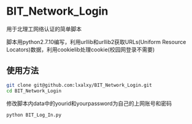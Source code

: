 # BIT_Network_Login
用于北理工网络认证的简单脚本

脚本用python2.7.10编写，利用urllib和urllib2获取URLs(Uniform Resource Locators)数据，利用cookielib处理cookie(校园网登录不需要)

## 使用方法

```bash
git clone git@github.com:lxalxy/BIT_Network_Login.git
cd BIT_Network_Login
```

修改脚本内data中的yourid和yourpassword为自己的上网账号和密码

```bash
python BIT_Log_In.py
```